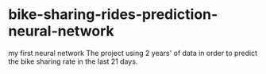 # bike-sharing-rides-prediction-neural-network
my first neural network
The project using 2 years' of data in order to predict the bike sharing rate in the last 21 days.
